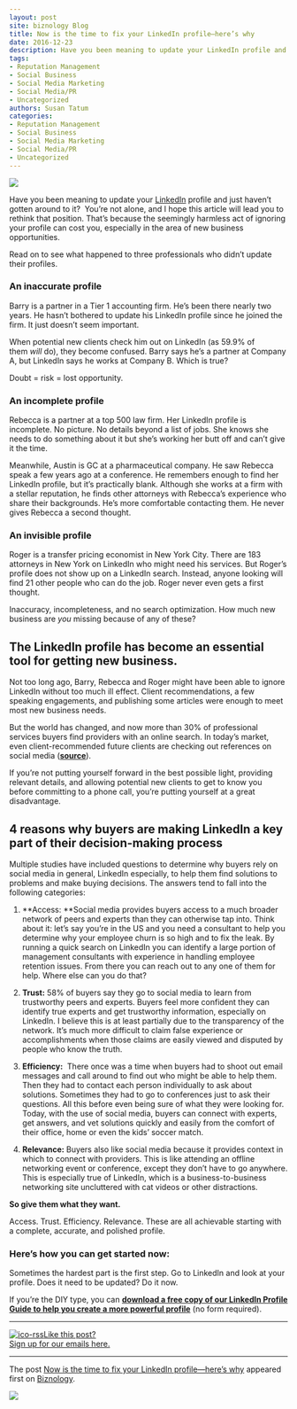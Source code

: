 ```yaml
---
layout: post
site: biznology Blog
title: Now is the time to fix your LinkedIn profile—here’s why
date: 2016-12-23
description: Have you been meaning to update your LinkedIn profile and just haven’t gotten around to it?  You’re not alone, and I hope  The post  appeared first on .
tags: 
- Reputation Management
- Social Business
- Social Media Marketing
- Social Media/PR
- Uncategorized
authors: Susan Tatum
categories: 
- Reputation Management
- Social Business
- Social Media Marketing
- Social Media/PR
- Uncategorized
---
```


![](http://www.biznology.com/wp-content/uploads/2016/12/linkedin-689760_640-150x150.jpg)

Have you been meaning to update your [LinkedIn](https://www.linkedin.com/) profile and just haven’t gotten around to it?  You’re not alone, and I hope this article will lead you to rethink that position. That’s because the seemingly harmless act of ignoring your profile can cost you, especially in the area of new business opportunities.

Read on to see what happened to three professionals who didn’t update their profiles.

### An inaccurate profile

Barry is a partner in a Tier 1 accounting firm. He’s been there nearly two years. He hasn’t bothered to update his LinkedIn profile since he joined the firm. It just doesn’t seem important.

When potential new clients check him out on LinkedIn (as 59.9% of them _will_ do), they become confused. Barry says he’s a partner at Company A, but LinkedIn says he works at Company B. Which is true?

Doubt = risk = lost opportunity.

### An incomplete profile

Rebecca is a partner at a top 500 law firm. Her LinkedIn profile is incomplete. No picture. No details beyond a list of jobs. She knows she needs to do something about it but she’s working her butt off and can’t give it the time.

Meanwhile, Austin is GC at a pharmaceutical company. He saw Rebecca speak a few years ago at a conference. He remembers enough to find her LinkedIn profile, but it’s practically blank. Although she works at a firm with a stellar reputation, he finds other attorneys with Rebecca’s experience who share their backgrounds. He’s more comfortable contacting them. He never gives Rebecca a second thought.

### An invisible profile

Roger is a transfer pricing economist in New York City. There are 183 attorneys in New York on LinkedIn who might need his services. But Roger’s profile does not show up on a LinkedIn search. Instead, anyone looking will find 21 other people who can do the job. Roger never even gets a first thought.

Inaccuracy, incompleteness, and no search optimization. How much new business are _you_ missing because of any of these?

## **The LinkedIn profile has become an essential tool for getting new business.**

Not too long ago, Barry, Rebecca and Roger might have been able to ignore LinkedIn without too much ill effect. Client recommendations, a few speaking engagements, and publishing some articles were enough to meet most new business needs.

But the world has changed, and now more than 30% of professional services buyers find providers with an online search. In today’s market, even client-recommended future clients are checking out references on social media ([**source**](http://hingemarketing.com/)).

If you’re not putting yourself forward in the best possible light, providing relevant details, and allowing potential new clients to get to know you before committing to a phone call, you’re putting yourself at a great disadvantage.

## **4 reasons why buyers are making LinkedIn a key part of their decision-making process**

Multiple studies have included questions to determine why buyers rely on social media in general, LinkedIn especially, to help them find solutions to problems and make buying decisions. The answers tend to fall into the following categories:

1.  **Access: **Social media provides buyers access to a much broader network of peers and experts than they can otherwise tap into. Think about it: let’s say you’re in the US and you need a consultant to help you determine why your employee churn is so high and to fix the leak. By running a quick search on LinkedIn you can identify a large portion of management consultants with experience in handling employee retention issues. From there you can reach out to any one of them for help. Where else can you do that?

1.  **Trust:** 58% of buyers say they go to social media to learn from trustworthy peers and experts. Buyers feel more confident they can identify true experts and get trustworthy information, especially on LinkedIn. I believe this is at least partially due to the transparency of the network. It’s much more difficult to claim false experience or accomplishments when those claims are easily viewed and disputed by people who know the truth.

1.  **Efficiency:**  There once was a time when buyers had to shoot out email messages and call around to find out who might be able to help them. Then they had to contact each person individually to ask about solutions. Sometimes they had to go to conferences just to ask their questions. All this before even being sure of what they were looking for. Today, with the use of social media, buyers can connect with experts, get answers, and vet solutions quickly and easily from the comfort of their office, home or even the kids’ soccer match.

1.  **Relevance:** Buyers also like social media because it provides context in which to connect with providers. This is like attending an offline networking event or conference, except they don’t have to go anywhere. This is especially true of LinkedIn, which is a business-to-business networking site uncluttered with cat videos or other distractions.

**So give them what they want.**

Access. Trust. Efficiency. Relevance. These are all achievable starting with a complete, accurate, and polished profile.

### Here’s how you can get started now:

Sometimes the hardest part is the first step. Go to LinkedIn and look at your profile. Does it need to be updated? Do it now.

If you’re the DIY type, you can **[download a free copy of our LinkedIn Profile Guide to help you create a more powerful profile](https://conversioncompany.leadpages.co/linkedin-guide/)** (no form required).

* * *

[![ico-rss](http://biznology.com/wp-content/uploads/2014/10/subscribe-icons.png)Like this post?  
Sign up for our emails here.](/subscribe/)

* * *

The post [Now is the time to fix your LinkedIn profile—here’s why](http://www.biznology.com/2016/12/now-time-fix-linkedin-profile-heres/) appeared first on [Biznology](http://www.biznology.com).

![](http://feeds.feedburner.com/~r/Biznology/~4/FcD7uIQP76A)
